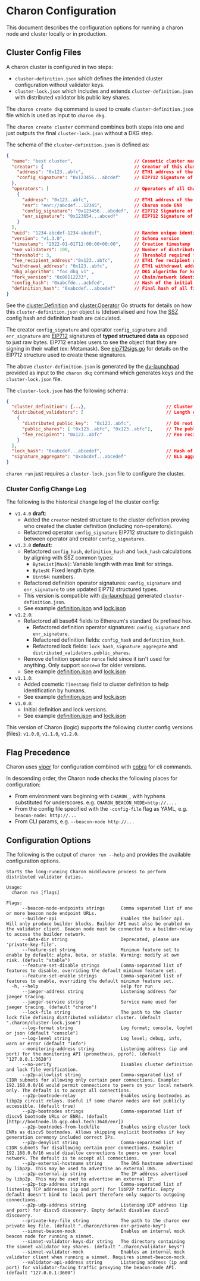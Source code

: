 # Charon Configuration

This document describes the configuration options for running a charon node and cluster locally or in production.

## Cluster Config Files

A charon cluster is configured in two steps:
- `cluster-definition.json` which defines the intended cluster configuration without validator keys.
- `cluster-lock.json` which includes and extends `cluster-definition.json` with distributed validator bls public key shares.

The `charon create dkg` command is used to create `cluster-definition.json` file which is used as input to `charon dkg`.

The `charon create cluster` command combines both steps into one and just outputs the final `cluster-lock.json` without a DKG step.

The schema of the `cluster-definition.json` is defined as:
```json
{
  "name": "best cluster",                       // Cosmetic cluster name
  "creator": {                                  // Creator of this cluster definition
    "address": "0x123..abfc",                   // ETH1 address of the creator
    "config_signature": "0x123456...abcdef"     // EIP712 Signature of config_hash by ETH1 address. Proves that the creator created the config.
  },
  "operators": [                                // Operators of all Charon nodes in the cluster
    {
      "address": "0x123..abfc",                 // ETH1 address of the operator
      "enr": "enr://abcdef...12345",            // Charon node ENR
      "config_signature": "0x123456...abcdef",  // EIP712 Signature of config_hash by ETH1 address. Proves that the operator accepts the config.
      "enr_signature": "0x123654...abcedf"      // EIP712 Signature of ENR by ETH1 address. Allows this ENR to act on behalf of the operator.
    }
  ],
  "uuid": "1234-abcdef-1234-abcdef",            // Random unique identifier.
  "version": "v1.3.0",                          // Schema version
  "timestamp": "2022-01-01T12:00:00+00:00",     // Creation timestamp
  "num_validators": 100,                        // Number of distributed validators (n*32ETH staked) to be created in cluster.lock
  "threshold": 3,                               // Threshold required for signature reconstruction
  "fee_recipient_address":"0x123..abfc",        // ETH1 fee recipient address
  "withdrawal_address": "0x123..abfc",          // ETH1 withdrawal address
  "dkg_algorithm": "foo_dkg_v1" ,               // DKG algorithm for key generation
  "fork_version": "0x00112233",                 // Chain/network identifier
  "config_hash": "0xabcfde...acbfed",           // Hash of the initial configuration fields excluding operator ENRs and signatures
  "definition_hash": "0xabcdef...abcedef"       // Final hash of all fields (after all operators have added ENRs and signatures)
}
```

See the [cluster.Definition](../cluster/definition.go) and [cluster.Operator](../cluster/operator.go) Go structs for
details on how this `cluster-definition.json` object is (de)serialised and how the [SSZ](https://github.com/ethereum/consensus-specs/blob/dev/ssz/simple-serialize.md)
config hash and definition hash are calculated.

The creator `config_signature` and operator `config_signature` and `enr_signature` are [EIP712](https://eips.ethereum.org/EIPS/eip-712) signatures of **typed structured data** as opposed to just raw bytes. EIP712 enables users to see the object that they are signing in their wallet (ex: Metamask).
See [eip712sigs.go](../cluster/eip712sigs.go) for details on the EIP712 structure used to create these signatures.

The above `cluster-definition.json` is generated by the [dv-launchpad](https://launchpad.obol.dev/) provided as input to the `charon dkg` command which generates keys and the `cluster-lock.json` file.

The `cluster-lock.json` has the following schema:
```json
{
  "cluster_definition": {...},                              // Cluster definiition json, identical schema to above,
  "distributed_validators": [                               // Length equal to num_validators (n*32ETH staked).
    {
      "distributed_public_key":  "0x123..abfc",             // DV root pubkey
      "public_shares": [ "0x123..abfc", "0x123..abfc"],     // The public share of each operator (length of num_operators)
      "fee_recipient": "0x123..abfc"                        // Fee recipient address of this validator. Defaults to definition fee_recipient if empty.
    }
  ],
  "lock_hash": "0xabcdef...abcedef",                        // Hash of the cluster definition and distributed validators. Uniquely identifies a cluster lock.
  "signature_aggregate": "0xabcdef...abcedef"               // BLS aggregate signature of the lock hash signed by all the key shares of all the distributed validators. Proves that the key shares exist and attested to being part of this cluster.
}
```

`charon run` just requires a `cluster-lock.json` file to configure the cluster.

### Cluster Config Change Log

The following is the historical change log of the cluster config:
- `v1.4.0` **draft**:
    - Added the `creator` nested structure to the cluster definition proving who created the cluster definition (including non-operators).
    - Refactored operator `config_signature` EIP712 structure to distinguish between operator and creator `config_signatures`.
- `v1.3.0` **default**:
    - Refactored `config_hash`, `definition_hash` and `lock_hash` calculations by aligning with SSZ common types:
        - `ByteList[MaxN]`: Variable length with max limit for strings.
        - `BytesN`: Fixed length byte.
        - `Uint64`: numbers.
    - Refactored definition operator signatures: `config_signature` and `enr_signature` to use updated EIP712 structured types.
    - This version is compatible with [dv-launchpad](https://github.com/ObolNetwork/dv-launchpad) generated `cluster-definition.json`.
    - See example [definition.json](../cluster/testdata/cluster_definition_v1_3_0.json) and [lock.json](../cluster/testdata/cluster_lock_v1_3_0.json)
- `v1.2.0`:
    - Refactored all base64 fields to Ethereum's standard 0x prefixed hex.
        - Refactored definition operator signatures: `config_signature` and `enr_signature`.
        - Refactored definition fields: `config_hash` and `definition_hash`.
        - Refactored lock fields: `lock_hash`, `signature_aggregate` and `distributed_validators.public_shares`.
    - Remove definition operator `nonce` field since it isn't used for anything. Only support `nonce=0` for older versions.
    - See example [definition.json](../cluster/testdata/cluster_definition_v1_2_0.json) and [lock.json](../cluster/testdata/cluster_lock_v1_2_0.json)
- `v1.1.0`:
    - Added cosmetic `Timestamp` field to cluster definition to help identification by humans.
    - See example [definition.json](../cluster/testdata/cluster_definition_v1_1_0.json) and [lock.json](../cluster/testdata/cluster_lock_v1_1_0.json)
- `v1.0.0`:
    - Initial definition and lock versions.
    - See example [definition.json](../cluster/testdata/cluster_definition_v1_0_0.json) and [lock.json](../cluster/testdata/cluster_lock_v1_0_0.json)

This version of Charon (logic) supports the following cluster config versions (files): `v1.0.0`, `v1.1.0`, `v1.2.0`.

## Flag Precedence

Charon uses [viper](https://github.com/spf13/viper) for configuration combined with [cobra](https://github.com/spf13/cobra)
for cli commands.

In descending order, the Charon node checks the following places for configuration:
- From environment vars beginning with `CHARON_`, with hyphens substituted for underscores. e.g. `CHARON_BEACON_NODE=http://....`
- From the config file specified with the `-config-file` flag as YAML, e.g. `beacon-node: http://...`
- From CLI params, e.g. `--beacon-node http://...`

## Configuration Options
The following is the output of `charon run --help` and provides the available configuration options.

<!-- Code below generated by cmd/cmd_internal_test.go#TestConfigReference. DO NOT EDIT -->
````
Starts the long-running Charon middleware process to perform distributed validator duties.

Usage:
  charon run [flags]

Flags:
      --beacon-node-endpoints strings      Comma separated list of one or more beacon node endpoint URLs.
      --builder-api                        Enables the builder api. Will only produce builder blocks. Builder API must also be enabled on the validator client. Beacon node must be connected to a builder-relay to access the builder network.
      --data-dir string                    Deprecated, please use 'private-key-file'.
      --feature-set string                 Minimum feature set to enable by default: alpha, beta, or stable. Warning: modify at own risk. (default "stable")
      --feature-set-disable strings        Comma-separated list of features to disable, overriding the default minimum feature set.
      --feature-set-enable strings         Comma-separated list of features to enable, overriding the default minimum feature set.
  -h, --help                               Help for run
      --jaeger-address string              Listening address for jaeger tracing.
      --jaeger-service string              Service name used for jaeger tracing. (default "charon")
      --lock-file string                   The path to the cluster lock file defining distributed validator cluster. (default ".charon/cluster-lock.json")
      --log-format string                  Log format; console, logfmt or json (default "console")
      --log-level string                   Log level; debug, info, warn or error (default "info")
      --monitoring-address string          Listening address (ip and port) for the monitoring API (prometheus, pprof). (default "127.0.0.1:3620")
      --no-verify                          Disables cluster definition and lock file verification.
      --p2p-allowlist string               Comma-separated list of CIDR subnets for allowing only certain peer connections. Example: 192.168.0.0/16 would permit connections to peers on your local network only. The default is to accept all connections.
      --p2p-bootnode-relay                 Enables using bootnodes as libp2p circuit relays. Useful if some charon nodes are not publicly accessible. (default true)
      --p2p-bootnodes strings              Comma-separated list of discv5 bootnode URLs or ENRs. (default [http://bootnode.lb.gcp.obol.tech:3640/enr])
      --p2p-bootnodes-from-lockfile        Enables using cluster lock ENRs as discv5 bootnodes. Allows skipping explicit bootnodes if key generation ceremony included correct IPs.
      --p2p-denylist string                Comma-separated list of CIDR subnets for disallowing certain peer connections. Example: 192.168.0.0/16 would disallow connections to peers on your local network. The default is to accept all connections.
      --p2p-external-hostname string       The DNS hostname advertised by libp2p. This may be used to advertise an external DNS.
      --p2p-external-ip string             The IP address advertised by libp2p. This may be used to advertise an external IP.
      --p2p-tcp-address strings            Comma-separated list of listening TCP addresses (ip and port) for libP2P traffic. Empty default doesn't bind to local port therefore only supports outgoing connections.
      --p2p-udp-address string             Listening UDP address (ip and port) for discv5 discovery. Empty default disables discv5 discovery.
      --private-key-file string            The path to the charon enr private key file. (default ".charon/charon-enr-private-key")
      --simnet-beacon-mock                 Enables an internal mock beacon node for running a simnet.
      --simnet-validator-keys-dir string   The directory containing the simnet validator key shares. (default ".charon/validator_keys")
      --simnet-validator-mock              Enables an internal mock validator client when running a simnet. Requires simnet-beacon-mock.
      --validator-api-address string       Listening address (ip and port) for validator-facing traffic proxying the beacon-node API. (default "127.0.0.1:3600")

````
<!-- Code above generated by cmd/cmd_internal_test.go#TestConfigReference. DO NOT EDIT -->
